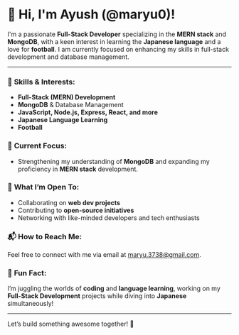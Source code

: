 # 👋 Hi, I'm Ayush (@maryu0)!

I'm a passionate **Full-Stack Developer** specializing in the **MERN stack** and **MongoDB**, with a keen interest in learning the **Japanese language** and a love for **football**. I am currently focused on enhancing my skills in full-stack development and database management.

---

### 🔹 **Skills & Interests:**
- **Full-Stack (MERN) Development**
- **MongoDB** & Database Management
- **JavaScript, Node.js, Express, React, and more**
- **Japanese Language Learning**
- **Football**

### 🔹 **Current Focus:**
- Strengthening my understanding of **MongoDB** and expanding my proficiency in **MERN stack** development.

### 🔹 **What I’m Open To:**
- Collaborating on **web dev projects**
- Contributing to **open-source initiatives**
- Networking with like-minded developers and tech enthusiasts

### 📬 **How to Reach Me:**
Feel free to connect with me via email at [maryu.3738@gmail.com](mailto:maryu.3738@gmail.com).

### 🔹 **Fun Fact:**
I’m juggling the worlds of **coding** and **language learning**, working on my **Full-Stack Development** projects while diving into **Japanese** simultaneously!

---

Let’s build something awesome together! 🚀
